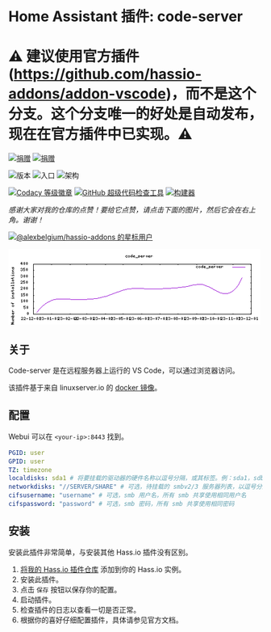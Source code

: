 # Home Assistant 插件: code-server

# ⚠️ 建议使用官方插件 (https://github.com/hassio-addons/addon-vscode)，而不是这个分支。这个分支唯一的好处是自动发布，现在在官方插件中已实现。⚠️

[![捐赠][donation-badge]](https://www.buymeacoffee.com/alexbelgium)
[![捐赠][paypal-badge]](https://www.paypal.com/donate/?hosted_button_id=DZFULJZTP3UQA)

![版本](https://img.shields.io/badge/dynamic/json?label=Version&query=%24.version&url=https%3A%2F%2Fraw.githubusercontent.com%2Falexbelgium%2Fhassio-addons%2Fmaster%2Fcode-server%2Fconfig.json)
![入口](https://img.shields.io/badge/dynamic/json?label=Ingress&query=%24.ingress&url=https%3A%2F%2Fraw.githubusercontent.com%2Falexbelgium%2Fhassio-addons%2Fmaster%2Fcode-server%2Fconfig.json)
![架构](https://img.shields.io/badge/dynamic/json?color=success&label=Arch&query=%24.arch&url=https%3A%2F%2Fraw.githubusercontent.com%2Falexbelgium%2Fhassio-addons%2Fmaster%2Fcode-server%2Fconfig.json)

[![Codacy 等级徽章](https://app.codacy.com/project/badge/Grade/9c6cf10bdbba45ecb202d7f579b5be0e)](https://www.codacy.com/gh/alexbelgium/hassio-addons/dashboard?utm_source=github.com&utm_medium=referral&utm_content=alexbelgium/hassio-addons&utm_campaign=Badge_Grade)
[![GitHub 超级代码检查工具](https://img.shields.io/github/actions/workflow/status/alexbelgium/hassio-addons/weekly-supelinter.yaml?label=Lint%20code%20base)](https://github.com/alexbelgium/hassio-addons/actions/workflows/weekly-supelinter.yaml)
[![构建器](https://img.shields.io/github/actions/workflow/status/alexbelgium/hassio-addons/onpush_builder.yaml?label=Builder)](https://github.com/alexbelgium/hassio-addons/actions/workflows/onpush_builder.yaml)

[donation-badge]: https://img.shields.io/badge/Buy%20me%20a%20coffee%20(no%20paypal)-%23d32f2f?logo=buy-me-a-coffee&style=flat&logoColor=white
[paypal-badge]: https://img.shields.io/badge/Buy%20me%20a%20coffee%20with%20Paypal-0070BA?logo=paypal&style=flat&logoColor=white

_感谢大家对我的仓库的点赞！要给它点赞，请点击下面的图片，然后它会在右上角。谢谢！_

[![@alexbelgium/hassio-addons 的星标用户](https://raw.githubusercontent.com/alexbelgium/hassio-addons/master/.github/stars2.svg)](https://github.com/alexbelgium/hassio-addons/stargazers)

![下载演变](https://raw.githubusercontent.com/alexbelgium/hassio-addons/master/code-server/stats.png)

## 关于

Code-server 是在远程服务器上运行的 VS Code，可以通过浏览器访问。

该插件基于来自 linuxserver.io 的 [docker 镜像](https://github.com/linuxserver/code-server)。

## 配置

Webui 可以在 `<your-ip>:8443` 找到。

```yaml
PGID: user
GPID: user
TZ: timezone
localdisks: sda1 # 将要挂载的驱动器的硬件名称以逗号分隔，或其标签。例：sda1，sdb1，MYNAS...
networkdisks: "//SERVER/SHARE" # 可选，待挂载的 smbv2/3 服务器列表，以逗号分隔
cifsusername: "username" # 可选，smb 用户名，所有 smb 共享使用相同用户名
cifspassword: "password" # 可选，smb 密码，所有 smb 共享使用相同密码
```

## 安装

安装此插件非常简单，与安装其他 Hass.io 插件没有区别。

1. [将我的 Hass.io 插件仓库][repository] 添加到你的 Hass.io 实例。
2. 安装此插件。
3. 点击 `保存` 按钮以保存你的配置。
4. 启动插件。
5. 检查插件的日志以查看一切是否正常。
6. 根据你的喜好仔细配置插件，具体请参见官方文档。

[repository]: https://github.com/alexbelgium/hassio-addons